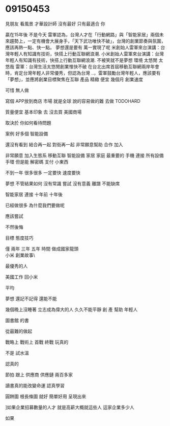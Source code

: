 # 09150453
見朋友 看風景
才華設計師
沒有最好 只有最適合
你

贏在15年後 不是今天
雷軍認為，台灣人才在「行動網路」與「智能家居」兩個未來趨勢上，一定有機會大展身手，「天下武功唯快不破」，台灣的創業節奏與氛圍，應該再熱一點、快一點。
夢想還是要有 
萬一實現了呢
米創始人雷軍來台演講：台灣年輕人有知識有技術，快搭上行動互聯網浪潮. 小米創始人雷軍來台演講：台灣年輕人有知識有技術，快搭上行動互聯網浪潮. 
不被笑就不是夢想
 環境 太悠閒 太悠哉
 雷軍：台灣生活太悠閒創業惟快不破
在台北出席首屆移動互聯網兩岸年會時，肯定台灣年輕人非常優秀，但認為台灣 ..，雷軍鼓勵台灣年輕人，應該要有「夢想」，並應將創業目標聚焦在互聯
產品 精緻
便宜
幾個月
 創業速度


可惜 無人做

寫個 APP放到商店
 市場 就是全球
 說的容易做的難
 去做
 TODOHARD
 
質量便宜
基本印象
去 沒去買
 美國商場
 
 取決於 你如何看待問題

 案例
 好多個
 智能設備

 還沒有看到
 結合再一起 對街再一起
 非常願意幫助 
 合作
  加入

非常願意
 加入生態系
 移動互聯
 智能設備
 家居 家庭
  最重要的
  手機 連接 所有設備
  手環
  但是能
  解密碼 支付 小東西

  不到一年
  很多很多
  一定要快
  速度要快

  
  
夢想 不管結果如何
沒有常識
 嘗試
 沒有意義
 離譜
不能缺席

智能家居 連接
 十年前
 十年後

 已經做很多
 為什麼我們要做呢

 
 應該嘗試

 不然後悔
 
目標
態度技巧

僅 兩年 三年 五年 時間 做成國家龍頭\
小米
創業故事\

最優秀的人

美國工作 回小米

平均

夢想
還記不記得
還能不能

幾個晚上沒睡著
立志成為偉大的人
久久不能平靜
創
產
幫助
年輕人


圖書館
的書

從最難的做起

戰略上 戰術上
首戰 終戰
玩真的

不是
試水溫

認真的


節拍
跟上
供應商
供應鏈
兩百多家

讀書真的能改變命運 
認真學習

圓餅圖 根長條圖 就好
簡單好用
呈現出來

]如果企業招募數量的人才
就是高薪大概就這些人
這家企業多少人

如果
